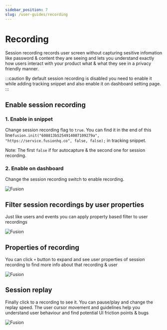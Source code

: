 ```yaml
---
sidebar_position: 7
slug: /user-guides/recording
---
```


# Recording

Session recording records user screen without capturing sesitive infomation like password & content they are seeing and lets you understand exactly how users interact with your product what & what they see in a privacy friendly manner.

:::caution
By default session recording is disabled you need to enable it while adding tracking snippet and also enable it on dashboard setting page.
:::

## Enable session recording

### 1. Enable in snippet

Change session recording flag to `true`. You can find it in the end of this line`fusion.init("608813b5254914007109279a", "https://service.fusionhq.co", false, false);` in tracking snippet.

Note: The first `false` if for autocapture & the second one for session recording.

### 2. Enable on dashboard

Change the session recording switch to enable recording.

![Fusion](/img/user-guides/settings/settings-3.png "Fusion")

## Filter session recordings by user properties

Just like users and events you can apply property based filter to user recordings

![Fusion](/img/user-guides/recording/recording-1.png "Fusion")

## Properties of recording

You can click `+` button to expand and see user properties of session recording to find more info about that recording & user

![Fusion](/img/user-guides/recording/recording-2.png "Fusion")

## Session replay

Finally click to a recording to see it. You can pause/play and change the replay speed. The user cursor movement and guidelines help you understand user behaviour and find potential UI friction points & bugs

![Fusion](/img/user-guides/recording/recording-3.png "Fusion")
